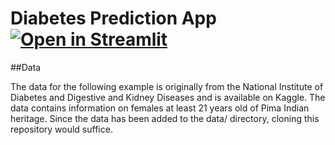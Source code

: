 # Diabetes Prediction App [![Open in Streamlit](https://static.streamlit.io/badges/streamlit_badge_black_white.svg)](https://share.streamlit.io/Abhinav10in/Diabetes_Prediction/app.py)




##Data

The data for the following example is originally from the National Institute of Diabetes and Digestive and Kidney Diseases and is available on Kaggle. The data contains information on females at least 21 years old of Pima Indian heritage. Since the data has been added to the data/ directory, cloning this repository would suffice.
